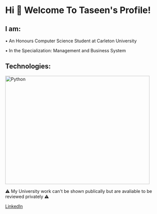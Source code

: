 # Hi 👋 Welcome To Taseen's Profile!

## I am:
  • An Honours Computer Science Student at Carleton University

  • In the Specialization: Management and Business System

## Technologies:
<img src="[https://en.wikipedia.org/wiki/Python_%28programming_language%29](https://upload.wikimedia.org/wikipedia/commons/thumb/c/c3/Python-logo-notext.svg/1200px-Python-logo-notext.svg.png)](https://image.shutterstock.com/image-photo/image-260nw-1397241389.jpg)" alt="Python" width="460" height="345">

⚠️ My University work can't be shown publically but are avaliable to be reviewed privately ⚠️

[LinkedIn](https://www.linkedin.com/in/taseen-waseq-606b04208/) 
